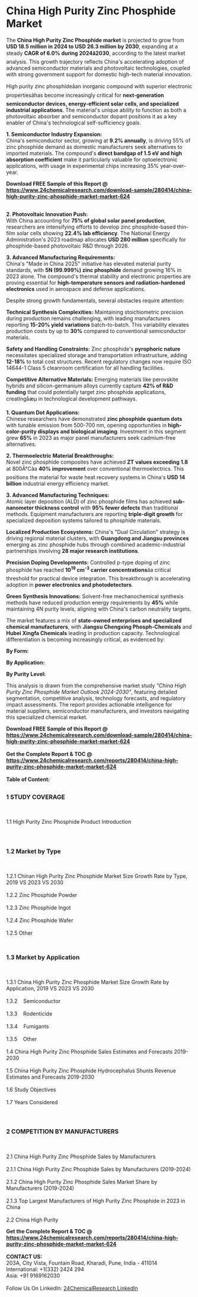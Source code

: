 <h1>China High Purity Zinc Phosphide Market</h1><p>The <strong>China High Purity Zinc Phosphide market</strong> is projected to grow from <strong>USD 18.5 million in 2024 to USD 26.3 million by 2030</strong>, expanding at a steady <strong>CAGR of 6.0% during 2024â2030</strong>, according to the latest market analysis. This growth trajectory reflects China's accelerating adoption of advanced semiconductor materials and photovoltaic technologies, coupled with strong government support for domestic high-tech material innovation.</p><p>High purity zinc phosphideâan inorganic compound with superior electronic propertiesâhas become increasingly critical for <strong>next-generation semiconductor devices, energy-efficient solar cells, and specialized industrial applications</strong>. The material's unique ability to function as both a photovoltaic absorber and semiconductor dopant positions it as a key enabler of China's technological self-sufficiency goals.</p><p><strong>1. Semiconductor Industry Expansion:</strong><br>
China's semiconductor sector, growing at <strong>9.2% annually</strong>, is driving 55% of zinc phosphide demand as domestic manufacturers seek alternatives to imported materials. The compound's <strong>direct bandgap of 1.5 eV and high absorption coefficient</strong> make it particularly valuable for optoelectronic applications, with usage in experimental chips increasing 35% year-over-year.</p><div><b>Download FREE Sample of this Report @ 
            <a href="https://www.24chemicalresearch.com/download-sample/280414/china-high-purity-zinc-phosphide-market-market-624">
            https://www.24chemicalresearch.com/download-sample/280414/china-high-purity-zinc-phosphide-market-market-624</a></b></div><br><p><strong>2. Photovoltaic Innovation Push:</strong><br>
With China accounting for <strong>75% of global solar panel production</strong>, researchers are intensifying efforts to develop zinc phosphide-based thin-film solar cells showing <strong>22.4% lab efficiency</strong>. The National Energy Administration's 2023 roadmap allocates <strong>USD 280 million</strong> specifically for phosphide-based photovoltaic R&amp;D through 2026.</p><p><strong>3. Advanced Manufacturing Requirements:</strong><br>
China's "Made in China 2025" initiative has elevated material purity standards, with <strong>5N (99.999%) zinc phosphide</strong> demand growing 16% in 2023 alone. The compound's thermal stability and electronic properties are proving essential for <strong>high-temperature sensors and radiation-hardened electronics</strong> used in aerospace and defense applications.</p><p>Despite strong growth fundamentals, several obstacles require attention:</p><p><strong>Technical Synthesis Complexities:</strong> Maintaining stoichiometric precision during production remains challenging, with leading manufacturers reporting <strong>15-20% yield variations</strong> batch-to-batch. This variability elevates production costs by up to <strong>30%</strong> compared to conventional semiconductor materials.</p><p><strong>Safety and Handling Constraints:</strong> Zinc phosphide's <strong>pyrophoric nature</strong> necessitates specialized storage and transportation infrastructure, adding <strong>12-18%</strong> to total cost structures. Recent regulatory changes now require ISO 14644-1 Class 5 cleanroom certification for all handling facilities.</p><p><strong>Competitive Alternative Materials:</strong> Emerging materials like perovskite hybrids and silicon-germanium alloys currently capture <strong>42% of R&amp;D funding</strong> that could potentially target zinc phosphide applications, creatingåæµ in technological development pathways.</p><p><strong>1. Quantum Dot Applications:</strong><br>
Chinese researchers have demonstrated <strong>zinc phosphide quantum dots</strong> with tunable emission from 500-700 nm, opening opportunities in <strong>high-color-purity displays and biological imaging</strong>. Investment in this segment grew <strong>65%</strong> in 2023 as major panel manufacturers seek cadmium-free alternatives.</p><p><strong>2. Thermoelectric Material Breakthroughs:</strong><br>
Novel zinc phosphide composites have achieved <strong>ZT values exceeding 1.8</strong> at 800Â°Câa <strong>40% improvement</strong> over conventional thermoelectrics. This positions the material for waste heat recovery systems in China's <strong>USD 14 billion</strong> industrial energy efficiency market.</p><p><strong>3. Advanced Manufacturing Techniques:</strong><br>
Atomic layer deposition (ALD) of zinc phosphide films has achieved <strong>sub-nanometer thickness control</strong> with <strong>95% fewer defects</strong> than traditional methods. Equipment manufacturers are reporting <strong>triple-digit growth</strong> for specialized deposition systems tailored to phosphide materials.</p><p><strong>Localized Production Ecosystems:</strong> China's "Dual Circulation" strategy is driving regional material clusters, with <strong>Guangdong and Jiangsu provinces</strong> emerging as zinc phosphide hubs through combined academic-industrial partnerships involving <strong>28 major research institutions</strong>.</p><p><strong>Precision Doping Developments:</strong> Controlled p-type doping of zinc phosphide has reached <strong>10<sup>19</sup> cm<sup>-3</sup> carrier concentrations</strong>âa critical threshold for practical device integration. This breakthrough is accelerating adoption in <strong>power electronics and photodetectors</strong>.</p><p><strong>Green Synthesis Innovations:</strong> Solvent-free mechanochemical synthesis methods have reduced production energy requirements by <strong>45%</strong> while maintaining 4N purity levels, aligning with China's carbon neutrality targets.</p><p>The market features a mix of <strong>state-owned enterprises and specialized chemical manufacturers</strong>, with <strong>Jiangsu Chengxing Phosph-Chemicals</strong> and <strong>Hubei Xingfa Chemicals</strong> leading in production capacity. Technological differentiation is becoming increasingly critical, as evidenced by:</p><p><strong>By Form:</strong></p><p><strong>By Application:</strong></p><p><strong>By Purity Level:</strong></p><p>This analysis is drawn from the comprehensive market study <em>"China High Purity Zinc Phosphide Market Outlook 2024-2030"</em>, featuring detailed segmentation, competitive analysis, technology forecasts, and regulatory impact assessments. The report provides actionable intelligence for material suppliers, semiconductor manufacturers, and investors navigating this specialized chemical market.</p><div><b>Download FREE Sample of this Report @ 
            <a href="https://www.24chemicalresearch.com/download-sample/280414/china-high-purity-zinc-phosphide-market-market-624">
            https://www.24chemicalresearch.com/download-sample/280414/china-high-purity-zinc-phosphide-market-market-624</a></b></div><br><div><b>Get the Complete Report & TOC @ 
            <a href="https://www.24chemicalresearch.com/reports/280414/china-high-purity-zinc-phosphide-market-market-624">
            https://www.24chemicalresearch.com/reports/280414/china-high-purity-zinc-phosphide-market-market-624</a></b></div><br>
            <b>Table of Content:</b><p><h2><span style="font-size:16px"><strong>1 STUDY COVERAGE</strong></span></h2><br />
<p>1.1 High Purity Zinc Phosphide Product Introduction</p><br />
<h2><span style="font-size:16px"><strong>1.2 Market by Type</strong></span></h2><br />
<p>1.2.1 Chinan High Purity Zinc Phosphide Market Size Growth Rate by Type, 2019 VS 2023 VS 2030<br /><br />
1.2.2 Zinc Phosphide Powder&nbsp;&nbsp; &nbsp;<br /><br />
1.2.3 Zinc Phosphide Ingot<br /><br />
1.2.4 Zinc Phosphide Wafer<br /><br />
1.2.5 Other<br /><br />
<h2><span style="font-size:16px"><strong>1.3 Market by Application</strong></span></h2><br />
<p>1.3.1 China High Purity Zinc Phosphide Market Size Growth Rate by Application, 2019 VS 2023 VS 2030<br /><br />
1.3.2&nbsp;&nbsp; &nbsp;Semiconductor<br /><br />
1.3.3&nbsp;&nbsp; &nbsp;Rodenticide<br /><br />
1.3.4&nbsp;&nbsp; &nbsp;Fumigants<br /><br />
1.3.5&nbsp;&nbsp; &nbsp;Other<br /><br />
1.4 China High Purity Zinc Phosphide Sales Estimates and Forecasts 2019-2030<br /><br />
1.5 China High Purity Zinc Phosphide Hydrocephalus Shunts Revenue Estimates and Forecasts 2019-2030<br /><br />
1.6 Study Objectives<br /><br />
1.7 Years Considered</p><br />
<h2><span style="font-size:16px"><strong>2 COMPETITION BY MANUFACTURERS</strong></span></h2><br />
<p>2.1 China High Purity Zinc Phosphide Sales by Manufacturers<br /><br />
2.1.1 China High Purity Zinc Phosphide Sales by Manufacturers (2019-2024)<br /><br />
2.1.2 China High Purity Zinc Phosphide Sales Market Share by Manufacturers (2019-2024)<br /><br />
2.1.3 Top Largest Manufacturers of High Purity Zinc Phosphide in 2023 in China<br /><br />
2.2 China High Purity</p><div><b>Get the Complete Report & TOC @ 
            <a href="https://www.24chemicalresearch.com/reports/280414/china-high-purity-zinc-phosphide-market-market-624">
            https://www.24chemicalresearch.com/reports/280414/china-high-purity-zinc-phosphide-market-market-624</a></b></div><br><b>CONTACT US:</b><br>
            203A, City Vista, Fountain Road, Kharadi, Pune, India - 411014<br>
            International: +1(332) 2424 294<br>
            Asia: +91 9169162030 <br><br>
            Follow Us On LinkedIn: <a href="https://www.linkedin.com/company/24chemicalresearch/">24ChemicalResearch LinkedIn</a>